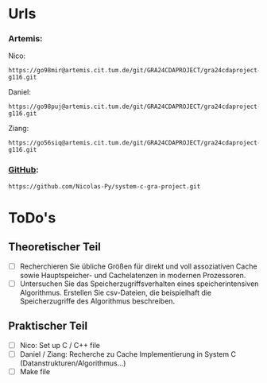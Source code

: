 #

# Urls
### Artemis:
Nico:
```
https://go98mir@artemis.cit.tum.de/git/GRA24CDAPROJECT/gra24cdaproject-g116.git
```
Daniel:
```
https://go98puj@artemis.cit.tum.de/git/GRA24CDAPROJECT/gra24cdaproject-g116.git
```
Ziang:
```
https://go56siq@artemis.cit.tum.de/git/GRA24CDAPROJECT/gra24cdaproject-g116.git
```
### [GitHub](https://github.com/Nicolas-Py/system-c-gra-project.git):
```
https://github.com/Nicolas-Py/system-c-gra-project.git
```

# ToDo's
## Theoretischer Teil
- [ ] Recherchieren Sie übliche Größen für direkt und voll assoziativen Cache sowie Hauptspeicher- und Cachelatenzen in modernen Prozessoren.
- [ ] Untersuchen Sie das Speicherzugriffsverhalten eines speicherintensiven Algorithmus. Erstellen Sie csv-Dateien, die beispielhaft die Speicherzugriffe des Algorithmus beschreiben.

## Praktischer Teil
- [ ] Nico: Set up C / C++ file
- [ ] Daniel / Ziang: Recherche zu Cache Implementierung in System C (Datanstrukturen/Algorithmus...)
- [ ] Make file
